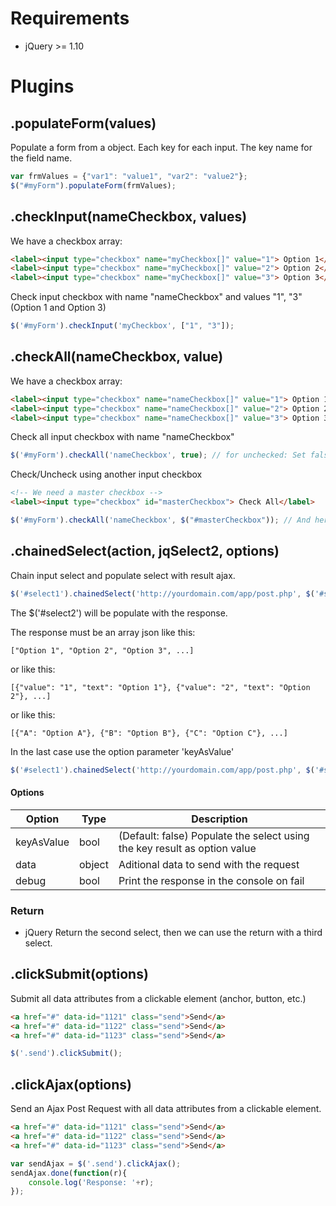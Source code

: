 # Requirements

* jQuery >= 1.10 

# Plugins
## .populateForm(values)

Populate a form from a object. Each key for each input. The key name for the field name.

```javascript
var frmValues = {"var1": "value1", "var2": "value2"};
$("#myForm").populateForm(frmValues);
```
## .checkInput(nameCheckbox, values)
We have a checkbox array:
```html
<label><input type="checkbox" name="myCheckbox[]" value="1"> Option 1</label>
<label><input type="checkbox" name="myCheckbox[]" value="2"> Option 2</label>
<label><input type="checkbox" name="myCheckbox[]" value="3"> Option 3</label>
```

Check input checkbox with name "nameCheckbox" and values "1", "3" (Option 1 and Option 3)
```javascript
$('#myForm').checkInput('myCheckbox', ["1", "3"]);
```
## .checkAll(nameCheckbox, value)

We have a checkbox array:
```html
<label><input type="checkbox" name="nameCheckbox[]" value="1"> Option 1</label>
<label><input type="checkbox" name="nameCheckbox[]" value="2"> Option 2</label>
<label><input type="checkbox" name="nameCheckbox[]" value="3"> Option 3</label>
```

Check all input checkbox with name "nameCheckbox"
```javascript
$('#myForm').checkAll('nameCheckbox', true); // for unchecked: Set false the last parameter
```
Check/Uncheck using another input checkbox
```html
<!-- We need a master checkbox -->
<label><input type="checkbox" id="masterCheckbox"> Check All</label>
```
```javascript
$('#myForm').checkAll('nameCheckbox', $("#masterCheckbox")); // And here connect the master checkbox
```
## .chainedSelect(action, jqSelect2, options)
Chain input select and populate select with result ajax.
```javascript
$('#select1').chainedSelect('http://yourdomain.com/app/post.php', $('#select2'));
```
The $('#select2') will be populate with the response.

The response must be an array json like this:
```
["Option 1", "Option 2", "Option 3", ...]
```
or like this:
```
[{"value": "1", "text": "Option 1"}, {"value": "2", "text": "Option 2"}, ...]
```
or like this:
```
[{"A": "Option A"}, {"B": "Option B"}, {"C": "Option C"}, ...]
```
In the last case use the option parameter 'keyAsValue'
```javascript
$('#select1').chainedSelect('http://yourdomain.com/app/post.php', $('#select2'), {keyAsValue: true});
```
#### Options

|Option|Type|Description|
|---|---|---|
|keyAsValue|bool| (Default: false) Populate the select using the key result as option value|
|data|object|Aditional data to send with the request|
|debug|bool|Print the response in the console on fail|

### Return
* jQuery Return the second select, then we can use the return with a third select.

## .clickSubmit(options)

Submit all data attributes from a clickable element (anchor, button, etc.)

```html
<a href="#" data-id="1121" class="send">Send</a>
<a href="#" data-id="1122" class="send">Send</a>
<a href="#" data-id="1123" class="send">Send</a>
```
```javascript
$('.send').clickSubmit();
```

## .clickAjax(options)
Send an Ajax Post Request with all data attributes from a clickable element.
```html
<a href="#" data-id="1121" class="send">Send</a>
<a href="#" data-id="1122" class="send">Send</a>
<a href="#" data-id="1123" class="send">Send</a>
```

```javascript
var sendAjax = $('.send').clickAjax();
sendAjax.done(function(r){
    console.log('Response: '+r);
});
```

